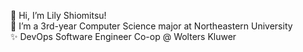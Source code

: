 
👋 Hi, I’m Lily Shiomitsu!\
🌱 I’m a 3rd-year Computer Science major at Northeastern University\
✨ DevOps Software Engineer Co-op @ Wolters Kluwer
<!---
lilyshiomitsu/lilyshiomitsu is a ✨ special ✨ repository because its `README.md` (this file) appears on your GitHub profile.
You can click the Preview link to take a look at your changes.
--->
<!--
## Hi, I'm Lily Shiomitsu 👋

🌟 **Welcome to my GitHub profile!**

I'm a **third-year Computer Science major** passionate about **AI/ML, software engineering, and innovative technologies**. I thrive on building solutions that empower users and solve real-world problems. Let's connect and collaborate on exciting projects!

🔗 **Connect With Me**  
🌐 [LinkedIn Profile](https://linkedin.com/in/lily-shiomitsu)  
📧 Email: shiomitsu.l@northeastern.edu

💼 **About Me**  
I am a highly motivated computer science student with experience in AI/ML, web development, and software engineering. My journey includes a software engineering internship at **Ultimate Kronos Group (UKG)** and participation in the **Break Through Tech AI Fellowship @ MIT**, where I worked on building a travel itinerary generator using LLM models. I will also be a DevOps software engineer co-op @ **Wolters Kluwer** this upcoming spring semester.  
I enjoy leveraging **object-oriented programming**, working with **large datasets,** and optimizing **real-time applications.** When I'm not coding, you can find me hiking, playing the cello, and exploring different languages on Duolingo, where I hold a 264-day streak!
--->
